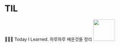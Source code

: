 # TIL
👨🏻‍💻 Today I Learned. 하루하루 배운것들 정리
<a href="https://velog.io/@applerecipe" target="_blank">
<img src = "https://velopert.com/wp-content/uploads/2018/09/velog.png" width="70" />
</a>
